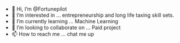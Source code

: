 - 👋 Hi, I’m @Fortunepilot
- 👀 I’m interested in ... entrepreneurship and long life taxing skill sets.
- 🌱 I’m currently learning ... Machine Learning
- 💞️ I’m looking to collaborate on ... Paid project
- 📫 How to reach me ... chat me up

<!---
Fortunepilot/Fortunepilot is a ✨ special ✨ repository because its `README.md` (this file) appears on your GitHub profile.
You can click the Preview link to take a look at your changes.
--->
